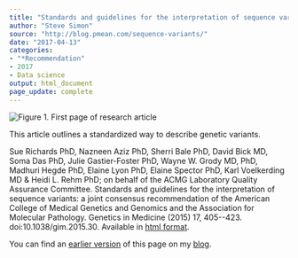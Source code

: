 ```yaml
---
title: "Standards and guidelines for the interpretation of sequence variants"
author: "Steve Simon"
source: "http://blog.pmean.com/sequence-variants/"
date: "2017-04-13"
categories:
- "*Recommendation"
- 2017
- Data science
output: html_document
page_update: complete
---
```


![Figure 1. First page of research article](http://www.pmean.com/new-images/17/sequence-variants01.png)

<div class="notes">

This article outlines a standardized way to describe genetic variants.

Sue Richards PhD, Nazneen Aziz PhD, Sherri Bale PhD, David Bick MD, Soma Das PhD, Julie Gastier-Foster PhD, Wayne W. Grody MD, PhD, Madhuri Hegde PhD, Elaine Lyon PhD, Elaine Spector PhD, Karl Voelkerding MD & Heidi L. Rehm PhD; on behalf of the ACMG Laboratory Quality Assurance Committee. Standards and guidelines for the interpretation of sequence variants: a joint consensus recommendation of the American College of Medical Genetics and Genomics and the Association for Molecular Pathology. Genetics in Medicine (2015) 17, 405--423. doi:10.1038/gim.2015.30. Available in [html format][ric1].

You can find an [earlier version][sim1] of this page on my [blog][sim2].

[sim1]: http://blog.pmean.com/sequence-variants/
[sim2]: http://blog.pmean.com

[ric1]: http://www.nature.com/gim/journal/v17/n5/full/gim201530a.html

</div>
